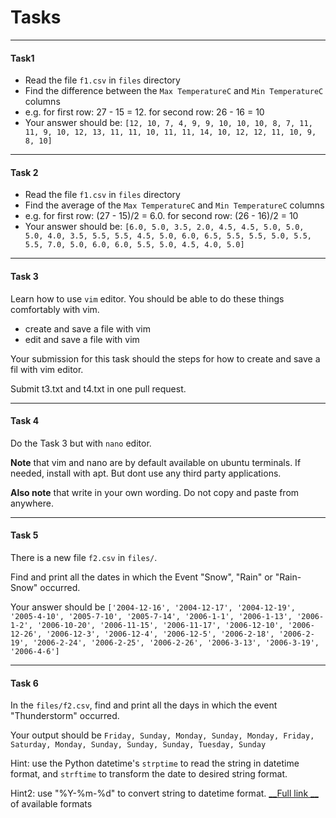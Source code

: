 # Tasks

---

#### Task1

- Read the file `f1.csv` in `files` directory
- Find the difference between the `Max TemperatureC` and `Min TemperatureC` columns
- e.g. for first row: 27 - 15 = 12. for second row: 26 - 16 = 10
- Your answer should be: `[12, 10, 7, 4, 9, 9, 10, 10, 10, 8, 7, 11, 11, 9, 10, 12, 13,
  11, 11, 10, 11, 11, 14, 10, 12, 12, 11, 10, 9, 8, 10]`

---

#### Task 2

- Read the file `f1.csv` in `files` directory
- Find the average of the `Max TemperatureC` and `Min TemperatureC` columns
- e.g. for first row: (27 - 15)/2 = 6.0. for second row: (26 - 16)/2 = 10
- Your answer should
  be: `[6.0, 5.0, 3.5, 2.0, 4.5, 4.5, 5.0, 5.0, 5.0, 4.0, 3.5, 5.5, 5.5, 4.5, 5.0, 6.0, 6.5, 5.5, 5.5, 5.0, 5.5, 5.5, 7.0, 5.0, 6.0, 6.0, 5.5, 5.0, 4.5, 4.0, 5.0]`

---

#### Task 3

Learn how to use `vim` editor. You should be able to do these things comfortably with vim.

- create and save a file with vim
- edit and save a file with vim

Your submission for this task should the steps for how to create and save a fil with vim editor.

Submit t3.txt and t4.txt in one pull request.

----

#### Task 4

Do the Task 3 but with `nano` editor.

**Note** that vim and nano are by default available on ubuntu terminals. If needed, install with apt. But dont
use any third party applications.

**Also note** that write in your own wording. Do not copy and paste from anywhere.

----

#### Task 5

There is a new file `f2.csv` in `files/`.

Find and print all the dates in which the Event "Snow", "Rain" or "Rain-Snow" occurred.

Your answer should
be `['2004-12-16', '2004-12-17', '2004-12-19', '2005-4-10', '2005-7-10', '2005-7-14', '2006-1-1', '2006-1-13', '2006-1-2', '2006-10-20', '2006-11-15', '2006-11-17', '2006-12-10', '2006-12-26', '2006-12-3', '2006-12-4', '2006-12-5', '2006-2-18', '2006-2-19', '2006-2-24', '2006-2-25', '2006-2-26', '2006-3-13', '2006-3-19', '2006-4-6']`


---

#### Task 6

In the `files/f2.csv`, find and print all the days in which the event "Thunderstorm" occurred.

Your output should
be `Friday, Sunday, Monday, Sunday, Monday, Friday, Saturday, Monday, Sunday, Sunday, Sunday, Tuesday, Sunday`

Hint: use the Python datetime's `strptime` to read the string in datetime format, and `strftime` to transform the date
to
desired string format.

Hint2: use "%Y-%m-%d" to convert string to datetime format. [__Full link
__](https://www.programiz.com/python-programming/datetime/strptime#:~:text=you%20can%20use.-,Directive,-Meaning) of
available formats